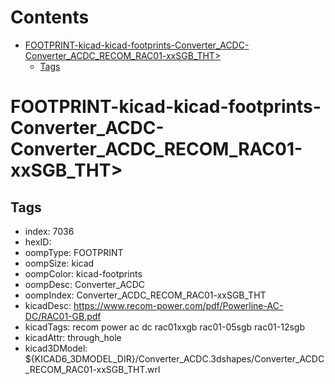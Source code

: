 



Contents
========

* [FOOTPRINT-kicad-kicad-footprints-Converter_ACDC-Converter_ACDC_RECOM_RAC01-xxSGB_THT>](#footprint-kicad-kicad-footprints-converter_acdc-converter_acdc_recom_rac01-xxsgb_tht)
	* [Tags](#tags)

# FOOTPRINT-kicad-kicad-footprints-Converter_ACDC-Converter_ACDC_RECOM_RAC01-xxSGB_THT>

## Tags

- index: 7036
- hexID: 
- oompType: FOOTPRINT
- oompSize: kicad
- oompColor: kicad-footprints
- oompDesc: Converter_ACDC
- oompIndex: Converter_ACDC_RECOM_RAC01-xxSGB_THT
- kicadDesc: https://www.recom-power.com/pdf/Powerline-AC-DC/RAC01-GB.pdf
- kicadTags: recom power ac dc rac01xxgb rac01-05sgb rac01-12sgb
- kicadAttr: through_hole
- kicad3DModel: ${KICAD6_3DMODEL_DIR}/Converter_ACDC.3dshapes/Converter_ACDC_RECOM_RAC01-xxSGB_THT.wrl
